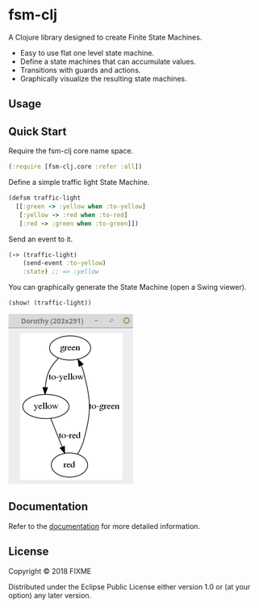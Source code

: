 # fsm-clj

A Clojure library designed to create Finite State Machines.

- Easy to use flat one level state machine.
- Define a state machines that can accumulate values.
- Transitions with guards and actions.
- Graphically visualize the resulting state machines.

## Usage

## Quick Start

Require the fsm-clj core name space.

```clj
(:require [fsm-clj.core :refer :all])
```

Define a simple traffic light State Machine.

```clj
(defsm traffic-light
  [[:green -> :yellow when :to-yellow]
   [:yellow -> :red when :to-red]
   [:red -> :green when :to-green]])
```

Send an event to it.

```clj
(-> (traffic-light)
    (send-event :to-yellow)
    :state) ;; => :yellow
```

You can graphically generate the State Machine (open a Swing viewer).

```clj
(show! (traffic-light))
```

![Traffic Light Finite State Machine](doc/fsm-traffic-light.png)

## Documentation
Refer to the [documentation](doc/documentation.md) for more detailed information.

## License

Copyright © 2018 FIXME

Distributed under the Eclipse Public License either version 1.0 or (at
your option) any later version.
